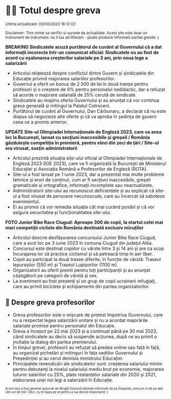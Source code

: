 # 👩‍🏫 Totul despre greva
<sub>Ultima actualizare: 03/06/2023 18:12:02</sub>

<sub>Disclaimer: Tine minte sa verifici si sursele de actualitate. Acest site este doar un instrument de indrumare: nu il lua ad litteram - poate produce informatii partial gresite :)</sub>

**BREAKING Sindicatele acuză purtătorul de cuvânt al Guvernului că a dat informații incorecte într-un comunicat oficial: Sindicatele nu au fost de acord cu eșalonarea creșterilor salariale pe 3 ani, prin noua lege a salarizării**

- Articolul relatează despre conflictul dintre Guvern și sindicatele din Educație privind majorarea salariilor profesorilor.
- Guvernul a oferit un bonus de 2.500 de lei în două tranșe pentru profesori și o creștere de 9% pentru personalul nedidactic, dar a refuzat să acorde o majorare salarială de 25% cerută de sindicate.
- Sindicatele au respins oferta Guvernului și au anunțat că vor continua greva generală și mitingul la Palatul Cotroceni.
- Purtătorul de cuvânt al Guvernului, Dan Cărbunaru, a declarat că nu este dispus să negocieze alte oferte și că va aproba în ședința de guvern ceea ce a promis anterior.

**UPDATE Site-ul Olimpiadei Internaționale de Engleză 2023, care va avea loc la București, lansat cu secțiuni inaccesibile și greșeli / România găzduiește competiția în premieră, pentru elevi din zeci de țări / Site-ul era virusat, susțin administratorii**

- Articolul prezintă situația site-ului oficial al Olimpiadei Internaționale de Engleză 2023 (IOE 2023), care va fi organizată la București de Ministerul Educației și Asociația Română a Profesorilor de Engleză (ROTA).
- Site-ul a fost lansat pe 1 iunie 2023, dar a prezentat mai multe probleme tehnice și erori de conținut, cum ar fi secțiuni inaccesibile, greșeli gramaticale și ortografice, informații incomplete sau neactualizate.
- Administratorii site-ului au recunoscut deficiențele și au explicat că site-ul a fost virusat de persoane necunoscute, care au încercat să saboteze evenimentul.
- Ei au promis că vor remedia situația cât mai curând posibil și că vor asigura securitatea și funcționalitatea site-ului.

**FOTO Junior Bike Race Ciugud: Aproape 300 de copii, la startul celei mai mari competiții cicliste din România destinată exclusiv micuților**

- Articolul descrie desfășurarea concursului Junior Bike Race Ciugud, care a avut loc pe 3 iunie 2023 în comuna Ciugud din județul Alba.
- Concursul este destinat copiilor cu vârste între 3 și 14 ani și are ca scop încurajarea lor să practice ciclismul și să petreacă timp în aer liber.
- Copiii au participat la două trasee diferite, în funcție de vârstă: Traseul Iepurașilor (550 m) și Traseul Lupișorilor (1100 m).
- Organizatorii au oferit premii pentru toți participanții și au anunțat câștigătorii pe categorii de vârstă și sex.
- La eveniment au fost prezenți și un grup de copii ucraineni refugiați, care au primit biciclete și echipamente din partea organizatorilor.

## 🏫 Despre greva profesorilor

- Greva profesorilor este o mișcare de protest împotriva Guvernului, care nu a respectat legea salarizării unitare și nu a acordat majorările salariale promise pentru personalul din Educație.
- Greva a început pe 22 mai 2023 și a continuat până pe 30 mai 2023, când sindicatele au decis să suspende acțiunea, după ce au primit o invitație la dialog din partea premierului.
- În timpul grevei, profesorii au refuzat să predea online sau față în față, au organizat pichetări și mitinguri în fața sediilor Guvernului și Președinției și au cerut demisia ministrului Educației.
- Principalele revendicări ale sindicatelor sunt: creșterea salariului minim pentru debutanți la nivelul salariului mediu brut pe economie, majorarea tuturor salariilor cu 25%, plata restanțelor salariale din 2020 și 2021, elaborarea unei noi legi a salarizării în Educație.


<sub><sub>Acest text a fost generat automat de BingAI folosind ultimele informatii de pe Edupedu, precum si de pe alte site-uri de stiri. Deci, nu te baza pe el pentru a lua decizii importante :)</sub></sub>